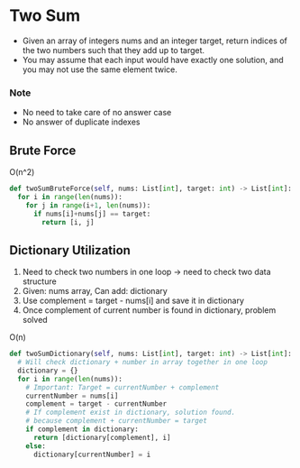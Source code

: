 # Two Sum
- Given an array of integers nums and an integer target, return indices of the two numbers such that they add up to target.
- You may assume that each input would have exactly one solution, and you may not use the same element twice.

### Note
* No need to take care of no answer case
* No answer of duplicate indexes

## Brute Force
O(n^2)
```python
def twoSumBruteForce(self, nums: List[int], target: int) -> List[int]:
  for i in range(len(nums)):
    for j in range(i+1, len(nums)):
      if nums[i]+nums[j] == target:
        return [i, j]
```

## Dictionary Utilization
1. Need to check two numbers in one loop -> need to check two data structure
2. Given: nums array, Can add: dictionary
3. Use complement = target - nums[i] and save it in dictionary
4. Once complement of current number is found in dictionary, problem solved

O(n)
```python
def twoSumDictionary(self, nums: List[int], target: int) -> List[int]:
  # Will check dictionary + number in array together in one loop
  dictionary = {}
  for i in range(len(nums)):
    # Important: Target = currentNumber + complement
    currentNumber = nums[i]
    complement = target - currentNumber
    # If complement exist in dictionary, solution found.
    # because complement + currentNumber = target
    if complement in dictionary:
      return [dictionary[complement], i]
    else:
      dictionary[currentNumber] = i
```